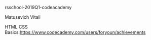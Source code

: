 rsschool-2019Q1-codeacademy

Matusevich Vitali

HTML CSS Basics:https://www.codecademy.com/users/foryoun/achievements
